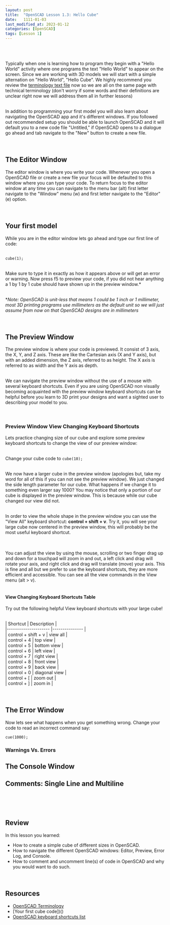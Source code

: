 ```yaml
---
layout: post
title:  "OpenSCAD Lesson 1.3: Hello Cube"
date:   1111-01-03
last_modified_at: 2023-01-12
categories: [OpenSCAD]
tags: [Lesson 1]
---
```

<br><br>

Typically when one is learning how to program they begin with a "Hello World" activity where one programs the text "Hello World" to appear on the screen. Since we are working with 3D models we will start with a simple alternation on "Hello World", "Hello Cube". We highly recommend you review the [terminology text file](DO-THIS.com) now so we are all on the same page with technical terminology (don't worry if some words and their definitions are unclear right now we will address them all in further lessons) 
<br><br>

In addition to programming your first model you will also learn about navigating the OpenSCAD app and it's different windows. If you followed out recommended setup you should be able to launch OpenSCAD and it will default you to a new code file "Untitled," if OpenSCAD opens to a dialogue go ahead and tab navigate to the "New" button to create a new file. 
<br><br><br>

## The Editor Window
The editor window is where you write your code. Whenever you open a OpenSCAD file or create a new file your focus will be defaulted to this window where you can type your code. To return focus to the editor window at any time you can navigate to the menu bar (alt) first letter navigate to the "Window" menu (w) and first letter navigate to the "Editor" (e) option.
<br><br><br>

## Your first model
While you are in the editor window lets go ahead and type our first line of code:
<br><br>

`cube(1);`
<br><br>

Make sure to type it in exactly as how it appears above or will get an error or warning. Now press f5 to preview your code, if you did not hear anything a 1 by 1 by 1 cube should have shown up in the preview window.*
<br><br>

**Note: OpenSCAD is unit-less that means 1 could be 1 inch or 1 millimeter, most 3D printing programs use millimeters as the default unit so we will just assume from now on that OpenSCAD designs are in millimeters*
<br><br><br>

## The Preview Window
The preview window is where your code is previewed. It consist of 3 axis, the X, Y, and Z axis. These are like the Cartesian axis (X and Y axis), but with an added dimension, the Z axis, referred to as height. The X axis is referred to as width and the Y axis as depth.
<br><br>

We can navigate the preview window without the use of a mouse with several keyboard shortcuts. Even if you are using OpenSCAD non visually becoming acquainted with the preview window keyboard shortcuts can be helpful before you learn to 3D print your designs and want a sighted user to describing your model to you. 
<br><br><br>

### Preview Window View Changing Keyboard Shortcuts
Lets practice changing size of our cube and explore some preview keyboard shortcuts to change the view of our preview window:
<br><br>

Change your cube code to `cube(10);` 
<br><br>

We now have a larger cube in the preview window (apologies but, take my word for all of this if you can not see the preview window). We just changed the side length parameter for our cube. What happens if we change it to something even larger say 1000? You may notice that only a portion of our cube is displayed in the preview window. This is because while our cube changed our view did not. 
<br><br>

In order to view the whole shape in the preview window you can use the "View All" keyboard shortcut: **control + shift + v**. Try it, you will see your large cube now centered in the preview window, this will probably be the most useful keyboard shortcut.  
<br><br>

You can adjust the view by using the mouse, scrolling or two finger drag up and down for a touchpad will zoom in and out, a left click and drag will rotate your axis, and right click and drag will translate (move) your axis. This is fine and all but we prefer to use the keyboard shortcuts, they are more efficient and accessible. You can see all the view commands in the View menu (alt > v). 
<br><br>

#### View Changing Keyboard Shortcuts Table
Try out the following helpful View keyboard shortcuts with your large cube!
<br><br>

| Shortcut            	| Description   	|<br>
|---------------------	|---------------	|<br>
| control + shift + v 	| view all      	|<br>
| control + 4         	| top view      	|<br>
| control + 5         	| bottom view   	|<br>
| control + 6         	| left view     	|<br>
| control + 7         	| right view    	|<br>
| control + 8         	| front view    	|<br>
| control + 9         	| back view     	|<br>
| control + 0         	| diagonal view 	|<br>
| control + [         	| zoom out      	|<br>
| control + ]         	| zoom in       	|
<br><br><br>

## The Error Window
Now lets see what happens when you get something wrong. Change your code to read an incorrect command say:
<br>

`cue(1000);`
<br>

### Warnings Vs. Errors

## The Console Window

## Comments: Single Line and Multiline

<br><br><br>

## Review
In this lesson you learned:
- How to create a simple cube of different sizes in OpenSCAD.
- How to navigate the different OpenSCAD windows: Editor, Preview, Error Log, and Console.
- How to comment and uncomment line(s) of code in OpenSCAD and why you would want to do such.
<br><br><br>

## Resources
- [OpenSCAD Terminology]()
- [Your first cube code])()
- [OpenSCAD keyboard shortcuts list]()
<br><br><br>